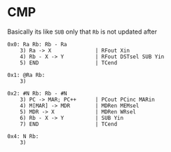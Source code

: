 # CMP
Basically its like `SUB` only that `Rb` is not updated after

```text
0x0: Ra Rb: Rb - Ra
    3) Ra -> X              | RFout Xin
    4) Rb - X -> Y          | RFout DSTsel SUB Yin
    5) END                  | TCend

0x1: @Ra Rb:
    3)

0x2: #N Rb: Rb - #N
    3) PC -> MAR; PC++      | PCout PCinc MARin
    4) M[MAR] -> MDR        | MDRen MEMsel
    5) MDR -> X             | MDRen WRsel
    6) Rb - X -> Y          | SUB Yin
    7) END                  | TCend

0x4: N Rb:
    3) 
```

